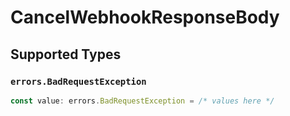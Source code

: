 # CancelWebhookResponseBody


## Supported Types

### `errors.BadRequestException`

```typescript
const value: errors.BadRequestException = /* values here */
```

